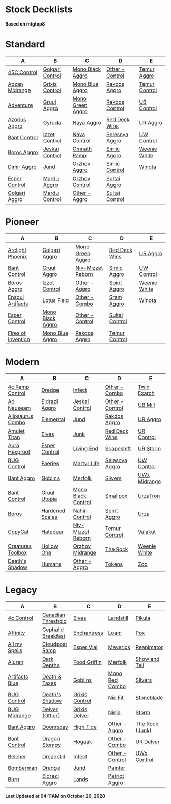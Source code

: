 # Stock Decklists
#### Based on mtgtop8


# Standard

|                             A                              |                              B                               |                               C                                |                              D                               |                            E                             |
|------------------------------------------------------------|--------------------------------------------------------------|----------------------------------------------------------------|--------------------------------------------------------------|----------------------------------------------------------|
|[45C Control](./mtgtop8/Standard/decks/45C_Control.md)      |[Golgari Control](./mtgtop8/Standard/decks/Golgari_Control.md)|[Mono Black Aggro](./mtgtop8/Standard/decks/Mono_Black_Aggro.md)|[Other - Control](./mtgtop8/Standard/decks/Other_-_Control.md)|[Temur Aggro](./mtgtop8/Standard/decks/Temur_Aggro.md)    |
|[Abzan Midrange](./mtgtop8/Standard/decks/Abzan_Midrange.md)|[Grixis Control](./mtgtop8/Standard/decks/Grixis_Control.md)  |[Mono Blue Aggro](./mtgtop8/Standard/decks/Mono_Blue_Aggro.md)  |[Rakdos Aggro](./mtgtop8/Standard/decks/Rakdos_Aggro.md)      |[Temur Control](./mtgtop8/Standard/decks/Temur_Control.md)|
|[Adventure](./mtgtop8/Standard/decks/Adventure.md)          |[Gruul Aggro](./mtgtop8/Standard/decks/Gruul_Aggro.md)        |[Mono Green Aggro](./mtgtop8/Standard/decks/Mono_Green_Aggro.md)|[Rakdos Control](./mtgtop8/Standard/decks/Rakdos_Control.md)  |[UB Control](./mtgtop8/Standard/decks/UB_Control.md)      |
|[Azorius Aggro](./mtgtop8/Standard/decks/Azorius_Aggro.md)  |[Gyruda](./mtgtop8/Standard/decks/Gyruda.md)                  |[Naya Aggro](./mtgtop8/Standard/decks/Naya_Aggro.md)            |[Red Deck Wins](./mtgtop8/Standard/decks/Red_Deck_Wins.md)    |[UR Aggro](./mtgtop8/Standard/decks/UR_Aggro.md)          |
|[Bant Control](./mtgtop8/Standard/decks/Bant_Control.md)    |[Izzet Control](./mtgtop8/Standard/decks/Izzet_Control.md)    |[Naya Control](./mtgtop8/Standard/decks/Naya_Control.md)        |[Selesnya Aggro](./mtgtop8/Standard/decks/Selesnya_Aggro.md)  |[UW Control](./mtgtop8/Standard/decks/UW_Control.md)      |
|[Boros Aggro](./mtgtop8/Standard/decks/Boros_Aggro.md)      |[Jeskai Control](./mtgtop8/Standard/decks/Jeskai_Control.md)  |[Omnath Ramp](./mtgtop8/Standard/decks/Omnath_Ramp.md)          |[Simic Aggro](./mtgtop8/Standard/decks/Simic_Aggro.md)        |[Weenie White](./mtgtop8/Standard/decks/Weenie_White.md)  |
|[Dimir Aggro](./mtgtop8/Standard/decks/Dimir_Aggro.md)      |[Jund](./mtgtop8/Standard/decks/Jund.md)                      |[Orzhov Aggro](./mtgtop8/Standard/decks/Orzhov_Aggro.md)        |[Simic Control](./mtgtop8/Standard/decks/Simic_Control.md)    |[Winota](./mtgtop8/Standard/decks/Winota.md)              |
|[Esper Control](./mtgtop8/Standard/decks/Esper_Control.md)  |[Mardu Aggro](./mtgtop8/Standard/decks/Mardu_Aggro.md)        |[Orzhov Control](./mtgtop8/Standard/decks/Orzhov_Control.md)    |[Sultai Aggro](./mtgtop8/Standard/decks/Sultai_Aggro.md)      |                                                          |
|[Golgari Aggro](./mtgtop8/Standard/decks/Golgari_Aggro.md)  |[Mardu Control](./mtgtop8/Standard/decks/Mardu_Control.md)    |[Other - Aggro](./mtgtop8/Standard/decks/Other_-_Aggro.md)      |[Sultai Control](./mtgtop8/Standard/decks/Sultai_Control.md)  |                                                          |


# Pioneer

|                                 A                                 |                               B                               |                                C                                |                             D                             |                           E                           |
|-------------------------------------------------------------------|---------------------------------------------------------------|-----------------------------------------------------------------|-----------------------------------------------------------|-------------------------------------------------------|
|[Arclight Phoenix](./mtgtop8/Pioneer/decks/Arclight_Phoenix.md)    |[Golgari Aggro](./mtgtop8/Pioneer/decks/Golgari_Aggro.md)      |[Mono Green Aggro](./mtgtop8/Pioneer/decks/Mono_Green_Aggro.md)  |[Red Deck Wins](./mtgtop8/Pioneer/decks/Red_Deck_Wins.md)  |[UR Aggro](./mtgtop8/Pioneer/decks/UR_Aggro.md)        |
|[Bant Control](./mtgtop8/Pioneer/decks/Bant_Control.md)            |[Gruul Aggro](./mtgtop8/Pioneer/decks/Gruul_Aggro.md)          |[Niv-Mizzet Reborn](./mtgtop8/Pioneer/decks/Niv-Mizzet_Reborn.md)|[Simic Aggro](./mtgtop8/Pioneer/decks/Simic_Aggro.md)      |[UW Control](./mtgtop8/Pioneer/decks/UW_Control.md)    |
|[Boros Aggro](./mtgtop8/Pioneer/decks/Boros_Aggro.md)              |[Izzet Control](./mtgtop8/Pioneer/decks/Izzet_Control.md)      |[Other - Aggro](./mtgtop8/Pioneer/decks/Other_-_Aggro.md)        |[Spirit Aggro](./mtgtop8/Pioneer/decks/Spirit_Aggro.md)    |[Weenie White](./mtgtop8/Pioneer/decks/Weenie_White.md)|
|[Ensoul Artifacts](./mtgtop8/Pioneer/decks/Ensoul_Artifacts.md)    |[Lotus Field](./mtgtop8/Pioneer/decks/Lotus_Field.md)          |[Other - Combo](./mtgtop8/Pioneer/decks/Other_-_Combo.md)        |[Sram Aggro](./mtgtop8/Pioneer/decks/Sram_Aggro.md)        |[Winota](./mtgtop8/Pioneer/decks/Winota.md)            |
|[Esper Control](./mtgtop8/Pioneer/decks/Esper_Control.md)          |[Mono Black Aggro](./mtgtop8/Pioneer/decks/Mono_Black_Aggro.md)|[Other - Control](./mtgtop8/Pioneer/decks/Other_-_Control.md)    |[Sultai Control](./mtgtop8/Pioneer/decks/Sultai_Control.md)|                                                       |
|[Fires of Invention](./mtgtop8/Pioneer/decks/Fires_of_Invention.md)|[Mono Blue Aggro](./mtgtop8/Pioneer/decks/Mono_Blue_Aggro.md)  |[Rakdos Aggro](./mtgtop8/Pioneer/decks/Rakdos_Aggro.md)          |[Temur Control](./mtgtop8/Pioneer/decks/Temur_Control.md)  |                                                       |


# Modern

|                               A                                |                             B                              |                                C                                 |                             D                              |                          E                           |
|----------------------------------------------------------------|------------------------------------------------------------|------------------------------------------------------------------|------------------------------------------------------------|------------------------------------------------------|
|[4c Ramp Control](./mtgtop8/Modern/decks/4c_Ramp_Control.md)    |[Dredge](./mtgtop8/Modern/decks/Dredge.md)                  |[Infect](./mtgtop8/Modern/decks/Infect.md)                        |[Other - Combo](./mtgtop8/Modern/decks/Other_-_Combo.md)    |[Twin Exarch](./mtgtop8/Modern/decks/Twin_Exarch.md)  |
|[Ad Nauseam](./mtgtop8/Modern/decks/Ad_Nauseam.md)              |[Eldrazi Aggro](./mtgtop8/Modern/decks/Eldrazi_Aggro.md)    |[Jeskai Control](./mtgtop8/Modern/decks/Jeskai_Control.md)        |[Other - Control](./mtgtop8/Modern/decks/Other_-_Control.md)|[UB Mill](./mtgtop8/Modern/decks/UB_Mill.md)          |
|[Allosaurus Combo](./mtgtop8/Modern/decks/Allosaurus_Combo.md)  |[Elemental](./mtgtop8/Modern/decks/Elemental.md)            |[Jund](./mtgtop8/Modern/decks/Jund.md)                            |[Rakdos Aggro](./mtgtop8/Modern/decks/Rakdos_Aggro.md)      |[UR Aggro](./mtgtop8/Modern/decks/UR_Aggro.md)        |
|[Amulet Titan](./mtgtop8/Modern/decks/Amulet_Titan.md)          |[Elves](./mtgtop8/Modern/decks/Elves.md)                    |[Junk](./mtgtop8/Modern/decks/Junk.md)                            |[Red Deck Wins](./mtgtop8/Modern/decks/Red_Deck_Wins.md)    |[UR Control](./mtgtop8/Modern/decks/UR_Control.md)    |
|[Aura Hexproof](./mtgtop8/Modern/decks/Aura_Hexproof.md)        |[Esper Control](./mtgtop8/Modern/decks/Esper_Control.md)    |[Living End](./mtgtop8/Modern/decks/Living_End.md)                |[Scapeshift](./mtgtop8/Modern/decks/Scapeshift.md)          |[UR Storm](./mtgtop8/Modern/decks/UR_Storm.md)        |
|[BUG Control](./mtgtop8/Modern/decks/BUG_Control.md)            |[Faeries](./mtgtop8/Modern/decks/Faeries.md)                |[Martyr Life](./mtgtop8/Modern/decks/Martyr_Life.md)              |[Selesnya Aggro](./mtgtop8/Modern/decks/Selesnya_Aggro.md)  |[UW Control](./mtgtop8/Modern/decks/UW_Control.md)    |
|[Bant Aggro](./mtgtop8/Modern/decks/Bant_Aggro.md)              |[Goblins](./mtgtop8/Modern/decks/Goblins.md)                |[Merfolk](./mtgtop8/Modern/decks/Merfolk.md)                      |[Slivers](./mtgtop8/Modern/decks/Slivers.md)                |[UWx Midrange](./mtgtop8/Modern/decks/UWx_Midrange.md)|
|[Bant Control](./mtgtop8/Modern/decks/Bant_Control.md)          |[Gruul Utopia](./mtgtop8/Modern/decks/Gruul_Utopia.md)      |[Mono Black Control](./mtgtop8/Modern/decks/Mono_Black_Control.md)|[Smallpox](./mtgtop8/Modern/decks/Smallpox.md)              |[UrzaTron](./mtgtop8/Modern/decks/UrzaTron.md)        |
|[Boros](./mtgtop8/Modern/decks/Boros.md)                        |[Hardened Scales](./mtgtop8/Modern/decks/Hardened_Scales.md)|[Nahiri Control](./mtgtop8/Modern/decks/Nahiri_Control.md)        |[Spirit Aggro](./mtgtop8/Modern/decks/Spirit_Aggro.md)      |[Urza](./mtgtop8/Modern/decks/Urza.md)                |
|[CopyCat](./mtgtop8/Modern/decks/CopyCat.md)                    |[Hatebear](./mtgtop8/Modern/decks/Hatebear.md)              |[Niv-Mizzet Reborn](./mtgtop8/Modern/decks/Niv-Mizzet_Reborn.md)  |[Temur Control](./mtgtop8/Modern/decks/Temur_Control.md)    |[Valakut](./mtgtop8/Modern/decks/Valakut.md)          |
|[Creatures Toolbox](./mtgtop8/Modern/decks/Creatures_Toolbox.md)|[Hollow One](./mtgtop8/Modern/decks/Hollow_One.md)          |[Orzhov Midrange](./mtgtop8/Modern/decks/Orzhov_Midrange.md)      |[The Rock](./mtgtop8/Modern/decks/The_Rock.md)              |[Weenie White](./mtgtop8/Modern/decks/Weenie_White.md)|
|[Death's Shadow](./mtgtop8/Modern/decks/Death's_Shadow.md)      |[Humans](./mtgtop8/Modern/decks/Humans.md)                  |[Other - Aggro](./mtgtop8/Modern/decks/Other_-_Aggro.md)          |[Tokens](./mtgtop8/Modern/decks/Tokens.md)                  |[Zoo](./mtgtop8/Modern/decks/Zoo.md)                  |


# Legacy

|                            A                             |                                B                                 |                            C                             |                             D                              |                             E                              |
|----------------------------------------------------------|------------------------------------------------------------------|----------------------------------------------------------|------------------------------------------------------------|------------------------------------------------------------|
|[4c Control](./mtgtop8/Legacy/decks/4c_Control.md)        |[Canadian Threshold](./mtgtop8/Legacy/decks/Canadian_Threshold.md)|[Elves](./mtgtop8/Legacy/decks/Elves.md)                  |[Landstill](./mtgtop8/Legacy/decks/Landstill.md)            |[Pikula](./mtgtop8/Legacy/decks/Pikula.md)                  |
|[Affinity](./mtgtop8/Legacy/decks/Affinity.md)            |[Cephalid Breakfast](./mtgtop8/Legacy/decks/Cephalid_Breakfast.md)|[Enchantress](./mtgtop8/Legacy/decks/Enchantress.md)      |[Loam](./mtgtop8/Legacy/decks/Loam.md)                      |[Pox](./mtgtop8/Legacy/decks/Pox.md)                        |
|[All my Spells](./mtgtop8/Legacy/decks/All_my_Spells.md)  |[Cloudpost Ramp](./mtgtop8/Legacy/decks/Cloudpost_Ramp.md)        |[Esper Vial](./mtgtop8/Legacy/decks/Esper_Vial.md)        |[Maverick](./mtgtop8/Legacy/decks/Maverick.md)              |[Reanimator](./mtgtop8/Legacy/decks/Reanimator.md)          |
|[Aluren](./mtgtop8/Legacy/decks/Aluren.md)                |[Dark Depths](./mtgtop8/Legacy/decks/Dark_Depths.md)              |[Food Griffin](./mtgtop8/Legacy/decks/Food_Griffin.md)    |[Merfolk](./mtgtop8/Legacy/decks/Merfolk.md)                |[Show and Tell](./mtgtop8/Legacy/decks/Show_and_Tell.md)    |
|[Artifacts Blue](./mtgtop8/Legacy/decks/Artifacts_Blue.md)|[Death & Taxes](./mtgtop8/Legacy/decks/Death_&_Taxes.md)          |[Goblins](./mtgtop8/Legacy/decks/Goblins.md)              |[Mono Red Combo](./mtgtop8/Legacy/decks/Mono_Red_Combo.md)  |[Slivers](./mtgtop8/Legacy/decks/Slivers.md)                |
|[BUG Control](./mtgtop8/Legacy/decks/BUG_Control.md)      |[Death's Shadow](./mtgtop8/Legacy/decks/Death's_Shadow.md)        |[Grixis Control](./mtgtop8/Legacy/decks/Grixis_Control.md)|[Nic Fit](./mtgtop8/Legacy/decks/Nic_Fit.md)                |[Stoneblade](./mtgtop8/Legacy/decks/Stoneblade.md)          |
|[BUG Midrange](./mtgtop8/Legacy/decks/BUG_Midrange.md)    |[Delver (Other)](./mtgtop8/Legacy/decks/Delver_(Other).md)        |[Grixis Delver](./mtgtop8/Legacy/decks/Grixis_Delver.md)  |[Ninja](./mtgtop8/Legacy/decks/Ninja.md)                    |[Storm](./mtgtop8/Legacy/decks/Storm.md)                    |
|[Bant Aggro](./mtgtop8/Legacy/decks/Bant_Aggro.md)        |[Doomsday](./mtgtop8/Legacy/decks/Doomsday.md)                    |[High Tide](./mtgtop8/Legacy/decks/High_Tide.md)          |[Other - Aggro](./mtgtop8/Legacy/decks/Other_-_Aggro.md)    |[The Rock (Junk)](./mtgtop8/Legacy/decks/The_Rock_(Junk).md)|
|[Bant Control](./mtgtop8/Legacy/decks/Bant_Control.md)    |[Dragon Stompy](./mtgtop8/Legacy/decks/Dragon_Stompy.md)          |[Hogaak](./mtgtop8/Legacy/decks/Hogaak.md)                |[Other - Combo](./mtgtop8/Legacy/decks/Other_-_Combo.md)    |[UR Delver](./mtgtop8/Legacy/decks/UR_Delver.md)            |
|[Belcher](./mtgtop8/Legacy/decks/Belcher.md)              |[Dreadstill](./mtgtop8/Legacy/decks/Dreadstill.md)                |[Infect](./mtgtop8/Legacy/decks/Infect.md)                |[Other - Control](./mtgtop8/Legacy/decks/Other_-_Control.md)|[UWx Control](./mtgtop8/Legacy/decks/UWx_Control.md)        |
|[Bomberman](./mtgtop8/Legacy/decks/Bomberman.md)          |[Dredge](./mtgtop8/Legacy/decks/Dredge.md)                        |[Jund](./mtgtop8/Legacy/decks/Jund.md)                    |[Painter](./mtgtop8/Legacy/decks/Painter.md)                |                                                            |
|[Burn](./mtgtop8/Legacy/decks/Burn.md)                    |[Eldrazi Aggro](./mtgtop8/Legacy/decks/Eldrazi_Aggro.md)          |[Lands](./mtgtop8/Legacy/decks/Lands.md)                  |[Patriot Aggro](./mtgtop8/Legacy/decks/Patriot_Aggro.md)    |                                                            |



#### Last Updated at 04:11AM on October 20, 2020